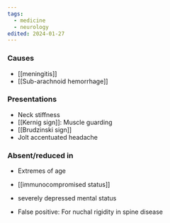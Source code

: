 ```yaml
---
tags:
  - medicine
  - neurology
edited: 2024-01-27
---
```

### Causes
- [[meningitis]]
- [[Sub-arachnoid hemorrhage]] 

### Presentations
- Neck stiffness
- [[Kernig sign]]: Muscle guarding 
- [[Brudzinski sign]] 
- Jolt accentuated headache

### Absent/reduced in
- Extremes of age
- [[immunocompromised status]]
- severely depressed mental status

- False positive: For nuchal rigidity in spine disease